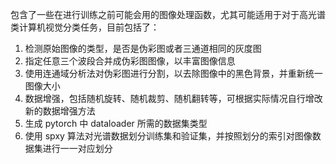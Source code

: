 包含了一些在进行训练之前可能会用的图像处理函数，尤其可能适用于对于高光谱类计算机视觉分类任务，目前包括了：

1. 检测原始图像的类型，是否是伪彩图或者三通道相同的灰度图
2. 指定任意三个波段合并成伪彩图图像，以丰富图像信息
3. 使用连通域分析法对伪彩图进行分割，以去除图像中的黑色背景，并重新统一图像大小
4. 数据增强，包括随机旋转、随机裁剪、随机翻转等，可根据实际情况自行增改新的数据增强方法
5. 生成 pytorch 中 dataloader 所需的数据集类型
6. 使用 spxy 算法对光谱数据划分训练集和验证集，并按照划分的索引对图像数据集进行一一对应划分
